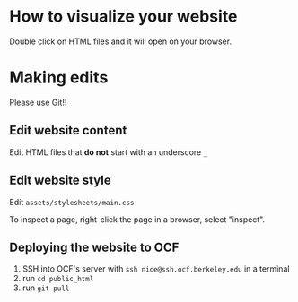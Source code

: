 # How to visualize your website

Double click on HTML files and it will open on your browser.

# Making edits

Please use Git!!

## Edit website content

Edit HTML files that **do not** start with an underscore `_`

## Edit website style

Edit `assets/stylesheets/main.css`

To inspect a page, right-click the page in a browser, select "inspect".

## Deploying the website to OCF

1. SSH into OCF's server with `ssh nice@ssh.ocf.berkeley.edu` in a terminal
2. run `cd public_html`
3. run `git pull`
